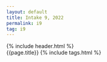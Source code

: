 ```yaml
---
layout: default
title: Intake 9, 2022
permalink: i9
tag: i9
---
```

{% include header.html %}
<br>
{{page.title}}
{% include tags.html %}
